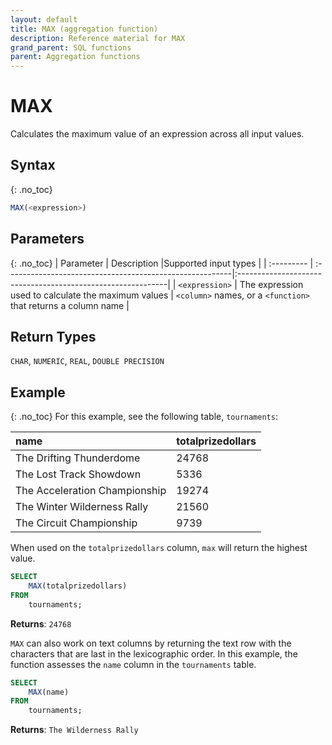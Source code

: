 ```yaml
---
layout: default
title: MAX (aggregation function)
description: Reference material for MAX
grand_parent: SQL functions
parent: Aggregation functions
---
```



# MAX

Calculates the maximum value of an expression across all input values.

## Syntax
{: .no_toc}

```sql
MAX(<expression>)
```
## Parameters 
{: .no_toc}
| Parameter | Description                                               |Supported input types                                        |
| :--------- | :--------------------------------------------------------|:------------------------------------------------------------|
| `<expression>`  | The expression used to calculate the maximum values | `<column>` names, or a `<function>` that returns a column name | 

## Return Types
`CHAR`, `NUMERIC`, `REAL`, `DOUBLE PRECISION` 

## Example
{: .no_toc}
For this example,  see the following table, `tournaments`:

| name                          | totalprizedollars |
| :-----------------------------| :-----------------| 
| The Drifting Thunderdome      | 24768             |
| The Lost Track Showdown       | 5336              |
| The Acceleration Championship | 19274             |
| The Winter Wilderness Rally   | 21560             |
| The Circuit Championship      | 9739              |

When used on the `totalprizedollars` column, `max` will return the highest value.

```sql
SELECT
	MAX(totalprizedollars)
FROM
	tournaments;
```

**Returns**: `24768`

`MAX` can also work on text columns by returning the text row with the characters that are last in the lexicographic order. In this example, the function assesses the `name` column in the `tournaments` table.

```sql
SELECT
	MAX(name)
FROM
	tournaments;
```

**Returns**: `The Wilderness Rally`
<!-- ## Example
{: .no_toc}

For this example, we'll create a new table `prices` as shown below.

```sql
CREATE DIMENSION TABLE IF NOT EXISTS prices
    (
        item TEXT,
        price INTEGER
    );

INSERT INTO
	prices
VALUES
	('apple', 4),
	('banana', 25),
	('orange', 11),
	('kiwi', 20)
```

When used on the num column, `MAX` will return the largest value.

```sql
SELECT
	MAX(price)
FROM
	prices;
```

**Returns**: `25`

MAX can also work on text columns by returning the text row with the characters that are last in the lexicographic order.&#x20;

```
SELECT
	MAX(item)
FROM
	prices;
```

**Returns:** `orange` -->
